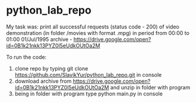 # python_lab_repo
My task was:
  print all successful requests (status code - 200) of video demonstration (in folder /movies with format .mpg) in period from 00:00 to 01:00 01/Jul/1995
  archive - https://drive.google.com/open?id=0B1k21nkk13PYZ0l5eUdkOUtOa2M

To run the code:
  1. clone repo by typing git clone https://github.com/SlavikYur/python_lab_repo.git in console
  2. download archive from https://drive.google.com/open?id=0B1k21nkk13PYZ0l5eUdkOUtOa2M and unzip in folder with program
  3. being in folder with program type python main.py in console
